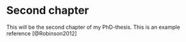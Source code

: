 # Second chapter

This will be the second chapter of my PhD-thesis. This is an example reference
[@Robinson2012]
